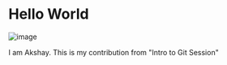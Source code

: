 <h1 align="centre"> Hello World </h1>

![image](https://github.com/RoyalMaddy08/CodingBonanza/assets/133629919/98d553a9-291e-4e8b-9be5-be8e64d4515a)

I am Akshay. 
This is my contribution from "Intro to Git Session"
